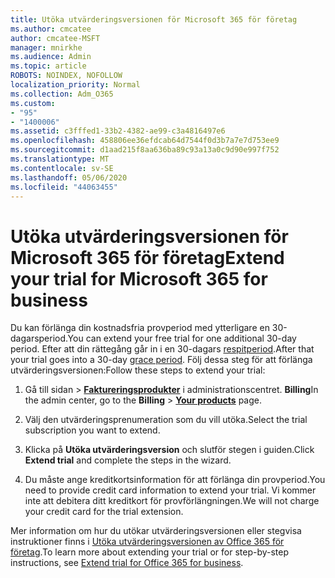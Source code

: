 ```yaml
---
title: Utöka utvärderingsversionen för Microsoft 365 för företag
ms.author: cmcatee
author: cmcatee-MSFT
manager: mnirkhe
ms.audience: Admin
ms.topic: article
ROBOTS: NOINDEX, NOFOLLOW
localization_priority: Normal
ms.collection: Adm_O365
ms.custom:
- "95"
- "1400006"
ms.assetid: c3fffed1-33b2-4382-ae99-c3a4816497e6
ms.openlocfilehash: 458806ee36efdcab64d7544f0d3b7a7e7d753ee9
ms.sourcegitcommit: d1aad215f8aa636ba89c93a13a0c9d90e997f752
ms.translationtype: MT
ms.contentlocale: sv-SE
ms.lasthandoff: 05/06/2020
ms.locfileid: "44063455"
---
```

# <a name="extend-your-trial-for-microsoft-365-for-business"></a><span data-ttu-id="28f5d-102">Utöka utvärderingsversionen för Microsoft 365 för företag</span><span class="sxs-lookup"><span data-stu-id="28f5d-102">Extend your trial for Microsoft 365 for business</span></span>

<span data-ttu-id="28f5d-103">Du kan förlänga din kostnadsfria provperiod med ytterligare en 30-dagarsperiod.</span><span class="sxs-lookup"><span data-stu-id="28f5d-103">You can extend your free trial for one additional 30-day period.</span></span> <span data-ttu-id="28f5d-104">Efter att din rättegång går in i en 30-dagars [respitperiod](https://docs.microsoft.com/alchemyinsights/grace-period-for-microsoft-365-free-trial).</span><span class="sxs-lookup"><span data-stu-id="28f5d-104">After that your trial goes into a 30-day [grace period](https://docs.microsoft.com/alchemyinsights/grace-period-for-microsoft-365-free-trial).</span></span> <span data-ttu-id="28f5d-105">Följ dessa steg för att förlänga utvärderingsversionen:</span><span class="sxs-lookup"><span data-stu-id="28f5d-105">Follow these steps to extend your trial:</span></span>
  
1. <span data-ttu-id="28f5d-106">Gå till sidan \> **[Faktureringsprodukter](https://go.microsoft.com/fwlink/p/?linkid=842054)** i administrationscentret. **Billing**</span><span class="sxs-lookup"><span data-stu-id="28f5d-106">In the admin center, go to the **Billing** \> **[Your products](https://go.microsoft.com/fwlink/p/?linkid=842054)** page.</span></span>

2. <span data-ttu-id="28f5d-107">Välj den utvärderingsprenumeration som du vill utöka.</span><span class="sxs-lookup"><span data-stu-id="28f5d-107">Select the trial subscription you want to extend.</span></span>

3. <span data-ttu-id="28f5d-108">Klicka på **Utöka utvärderingsversion** och slutför stegen i guiden.</span><span class="sxs-lookup"><span data-stu-id="28f5d-108">Click **Extend trial** and complete the steps in the wizard.</span></span>

4. <span data-ttu-id="28f5d-109">Du måste ange kreditkortsinformation för att förlänga din provperiod.</span><span class="sxs-lookup"><span data-stu-id="28f5d-109">You need to provide credit card information to extend your trial.</span></span> <span data-ttu-id="28f5d-110">Vi kommer inte att debitera ditt kreditkort för provförlängningen.</span><span class="sxs-lookup"><span data-stu-id="28f5d-110">We will not charge your credit card for the trial extension.</span></span>

<span data-ttu-id="28f5d-111">Mer information om hur du utökar utvärderingsversionen eller stegvisa instruktioner finns i [Utöka utvärderingsversionen av Office 365 för företag](https://docs.microsoft.com/microsoft-365/commerce/extend-your-trial).</span><span class="sxs-lookup"><span data-stu-id="28f5d-111">To learn more about extending your trial or for step-by-step instructions, see [Extend trial for Office 365 for business](https://docs.microsoft.com/microsoft-365/commerce/extend-your-trial).</span></span>
